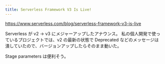 ```yaml
---
title: Serverless Framework V3 Is Live!
---
```


https://www.serverless.com/blog/serverless-framework-v3-is-live

Serverless が v2 -> v3 にメジャーアップしたアナウンス。
私の個人開発で使っているプロジェクトでは、v2 の最新の状態で Deprecated
などのメッセージは潰していたので、バージョンアップしたらそのまま動いた。

Stage parameters は便利そう。
